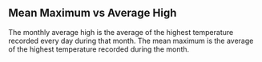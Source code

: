 ## Mean Maximum vs Average High

The monthly average high is the average of the highest temperature recorded every day during that month. The mean maximum is the average of the highest temperature recorded during the month.
